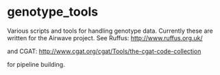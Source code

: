# genotype_tools
Various scripts and tools for handling genotype data. Currently these are written for the Airwave project.
See Ruffus:
http://www.ruffus.org.uk/

and CGAT:
http://www.cgat.org/cgat/Tools/the-cgat-code-collection

for pipeline building.

